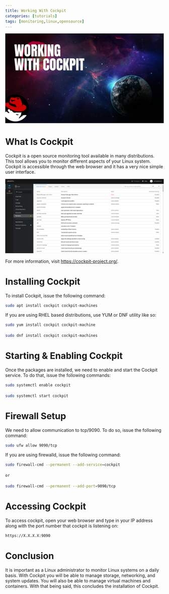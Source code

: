 ```yaml
---
title: Working With Cockpit
categories: [tutorials]
tags: [monitoring,linux,opensource]
---
```


![Alt Text](/assets/img/Working-With-Cockpit%20.png)

# What Is Cockpit

Cockpit is a open source monitoring tool available in many distributions. This tool allows you to monitor different aspects of your Linux system. Cockpit is accessible through the web browser and it has a very nice simple user interface. 

![Alt Text](/assets/img/Cockpit.png)

For more information, visit https://cockpit-project.org/.

# Installing Cockpit

To install Cockpit, issue the following command:

```bash
sudo apt install cockpit cockpit-machines
```

If you are using RHEL based distributions, use YUM or DNF utility like so:

```bash
sudo yum install cockpit cockpit-machine

sudo dnf install cockpit cockpit-machines
```

# Starting & Enabling Cockpit

Once the packages are installed, we need to enable and start the Cockpit service. To do that, issue the following commands:

```bash
sudo systemctl enable cockpit

sudo systemctl start cockpit
```

# Firewall Setup

We need to allow communication to tcp/9090. To do so, issue the following command:

```bash
sudo ufw allow 9090/tcp
```

If you are using firewalld, issue the following command:

```bash
sudo firewall-cmd --permanent --add-service=cockpit

or

sudo firewall-cmd --permanent --add-port=9090/tcp
```

# Accessing Cockpit

To access cockpit, open your web browser and type in your IP address along with the port number that cockpit is listening on:

```bash
https://X.X.X.X:9090
```
# Conclusion 

It is important as a Linux administrator to monitor Linux systems on a daily basis. With Cockpit you will be able to manage storage, networking, and system updates. You will also be able to manage virtual machines and containers. With that being said, this concludes the installation of Cockpit.

